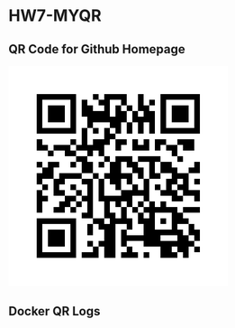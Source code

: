 # HW7-MYQR

## QR Code for Github Homepage
![LBYL](/qr_codes/QRCode_20240717003714.png "QR code for https://github.com/NikhilInampudi")

## Docker QR Logs

